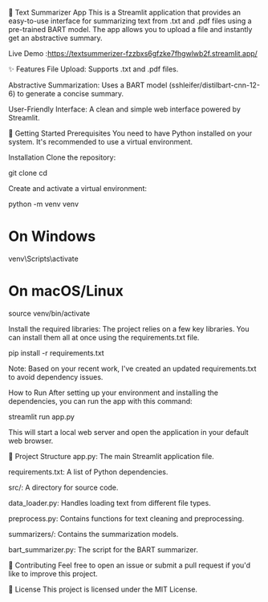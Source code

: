 📄 Text Summarizer App
This is a Streamlit application that provides an easy-to-use interface for summarizing text from .txt and .pdf files using a pre-trained BART model. The app allows you to upload a file and instantly get an abstractive summary.

Live Demo :https://textsummerizer-fzzbxs6gfzke7fhgwlwb2f.streamlit.app/

✨ Features
File Upload: Supports .txt and .pdf files.

Abstractive Summarization: Uses a BART model (sshleifer/distilbart-cnn-12-6) to generate a concise summary.

User-Friendly Interface: A clean and simple web interface powered by Streamlit.

🚀 Getting Started
Prerequisites
You need to have Python installed on your system. It's recommended to use a virtual environment.

Installation
Clone the repository:

git clone <your-repository-url>
cd <your-repository-name>

Create and activate a virtual environment:

python -m venv venv
# On Windows
venv\Scripts\activate
# On macOS/Linux
source venv/bin/activate

Install the required libraries:
The project relies on a few key libraries. You can install them all at once using the requirements.txt file.

pip install -r requirements.txt

Note: Based on your recent work, I've created an updated requirements.txt to avoid dependency issues.

How to Run
After setting up your environment and installing the dependencies, you can run the app with this command:

streamlit run app.py

This will start a local web server and open the application in your default web browser.

📂 Project Structure
app.py: The main Streamlit application file.

requirements.txt: A list of Python dependencies.

src/: A directory for source code.

data_loader.py: Handles loading text from different file types.

preprocess.py: Contains functions for text cleaning and preprocessing.

summarizers/: Contains the summarization models.

bart_summarizer.py: The script for the BART summarizer.

🤝 Contributing
Feel free to open an issue or submit a pull request if you'd like to improve this project.

📄 License
This project is licensed under the MIT License.
